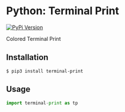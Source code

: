 # Python: Terminal Print

[![PyPi Version](http://img.shields.io/pypi/v/terminal-print.svg)](https://pypi.python.org/pypi/terminal-print/)

Colored Terminal Print


## Installation

``` console
$ pip3 install terminal-print
```


## Usage

``` python
import terminal-print as tp
```

